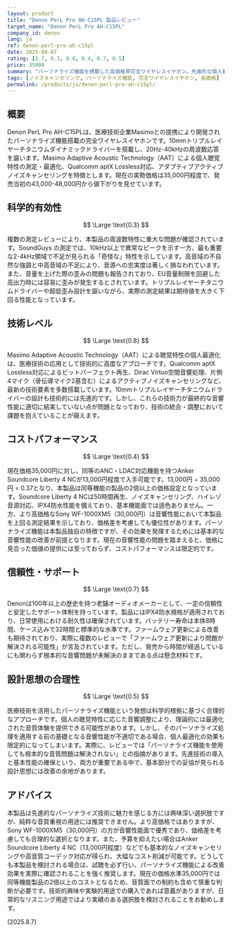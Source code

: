 ```yaml
---
layout: product
title: "Denon PerL Pro AH-C15PL 製品レビュー"
target_name: "Denon PerL Pro AH-C15PL"
company_id: denon
lang: ja
ref: denon-perl-pro-ah-c15pl
date: 2025-08-07
rating: [2.7, 0.3, 0.8, 0.4, 0.7, 0.5]
price: 35000
summary: "パーソナライズ機能を搭載した高価格帯完全ワイヤレスイヤホン。先進的な個人最適化技術を採用するものの、基本的な音響性能に問題を抱えており、価格に見合わない製品となっている。"
tags: [ノイズキャンセリング, パーソナライズ機能, 完全ワイヤレスイヤホン, 高価格]
permalink: /products/ja/denon-perl-pro-ah-c15pl/
---
```

## 概要

Denon PerL Pro AH-C15PLは、医療技術企業Masimoとの提携により開発されたパーソナライズ機能搭載の完全ワイヤレスイヤホンです。10mmトリプルレイヤーチタニウムダイナミックドライバーを搭載し、20Hz-40kHzの周波数応答を謳います。Masimo Adaptive Acoustic Technology（AAT）による個人聴覚特性の測定・最適化、Qualcomm aptX Lossless対応、アダプティブアクティブノイズキャンセリングを特徴とします。現在の実勢価格は35,000円程度で、発売当初の43,000-48,000円から値下がりを見せています。

## 科学的有効性

$$ \Large \text{0.3} $$

複数の測定レビューにより、本製品の周波数特性に重大な問題が確認されています。SoundGuys の測定では、10kHz以上で異常なピークを示す一方、最も重要な2-4kHz領域で不足が見られる「奇怪な」特性を示しています。高音域の不自然な強調と中高音域の不足により、音源への忠実度は著しく損なわれています。また、音量を上げた際の歪みの問題も報告されており、EU音量制限を回避した高出力時には容易に歪みが発生するとされています。トリプルレイヤーチタニウムドライバーや超低歪み設計を謳いながら、実際の測定結果は期待値を大きく下回る性能となっています。

## 技術レベル

$$ \Large \text{0.8} $$

Masimo Adaptive Acoustic Technology（AAT）による聴覚特性の個人最適化は、医療技術の応用として技術的に高度なアプローチです。Qualcomm aptX Lossless対応によるビットパーフェクト再生、Dirac Virtuo空間音響処理、片側4マイク（骨伝導マイク2基含む）によるアクティブノイズキャンセリングなど、最新の技術要素を多数搭載しています。10mmトリプルレイヤーチタニウムドライバーの設計も技術的には先進的です。しかし、これらの技術力が最終的な音響性能に適切に結実していない点が問題となっており、技術の統合・調整において課題を抱えていることが窺えます。

## コストパフォーマンス

$$ \Large \text{0.4} $$

現在価格35,000円に対し、同等のANC・LDAC対応機能を持つAnker Soundcore Liberty 4 NCが13,000円程度で入手可能です。13,000円 ÷ 35,000円 = 0.37となり、本製品は同等機能の製品の2倍以上の価格設定となっています。Soundcore Liberty 4 NCは50時間再生、ノイズキャンセリング、ハイレゾ音源対応、IPX4防水性能を備えており、基本機能面では遜色ありません。一方、より高価格なSony WF-1000XM5（30,000円）は音響性能において本製品を上回る測定結果を示しており、価格差を考慮しても優位性があります。パーソナライズ機能は本製品独自の特徴ですが、その効果を発揮するためには基本的な音響性能の改善が前提となります。現在の音響性能の問題を踏まえると、価格に見合った価値の提供には至っておらず、コストパフォーマンスは限定的です。

## 信頼性・サポート

$$ \Large \text{0.7} $$

Denonは100年以上の歴史を持つ老舗オーディオメーカーとして、一定の信頼性と安定したサポート体制を持っています。製品にはIPX4防水規格が適用されており、日常使用における耐久性は確保されています。バッテリー寿命は本体8時間、ケース込みで32時間と標準的な水準です。ファームウェア更新による改善も期待されており、実際に複数のレビューで「ファームウェア更新により問題が解決される可能性」が言及されています。ただし、発売から時間が経過しているにも関わらず根本的な音響問題が未解決のままである点は懸念材料です。

## 設計思想の合理性

$$ \Large \text{0.5} $$

医療技術を活用したパーソナライズ機能という発想は科学的根拠に基づく合理的なアプローチです。個人の聴覚特性に応じた音響調整により、理論的には最適化された音質体験を提供できる可能性があります。しかし、そのパーソナライズ処理を適用する前の基礎となる音響性能が不適切である場合、個人最適化の効果も限定的になってしまいます。実際に、レビューでは「パーソナライズ機能を使用しても根本的な音質問題は解決されない」との指摘があります。先進技術の導入と基本性能の確保という、両方が重要である中で、基本部分での妥協が見られる設計思想には改善の余地があります。

## アドバイス

本製品は先進的なパーソナライズ技術に魅力を感じる方には興味深い選択肢ですが、純粋な音質重視の用途には推奨できません。より高価格ではありますが、Sony WF-1000XM5（30,000円）の方が音響性能面で優秀であり、価格差を考慮しても合理的な選択となります。また、予算を抑えたい場合はAnker Soundcore Liberty 4 NC（13,000円程度）などでも基本的なノイズキャンセリングや高音質コーデック対応が得られ、大幅なコスト削減が可能です。どうしても本製品を検討される場合は、試聴を必ず行い、パーソナライズ機能による改善効果を実際に確認されることを強く推奨します。現在の価格水準35,000円では同等機能製品の2倍以上のコストとなるため、音質面での制約も含めて慎重な判断が必要です。技術的興味や実験的用途での購入であれば意義がありますが、日常的なリスニング用途ではより実績のある選択肢を検討されることをお勧めします。

(2025.8.7)
